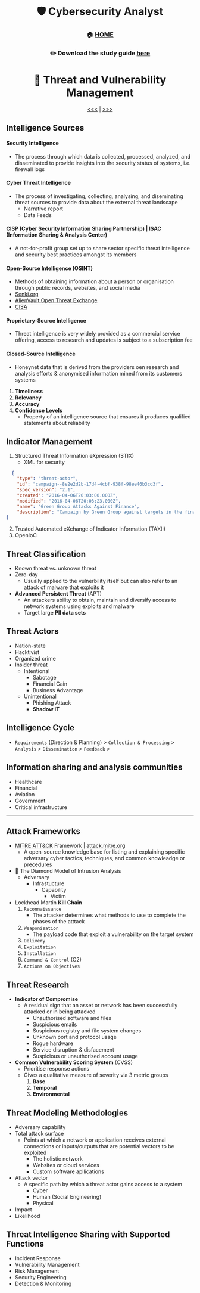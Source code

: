 <div align='center'>

# 🛡️ Cybersecurity Analyst

### 🏠 [HOME](README.md)
### ✏️ Download the study guide [here](https://comptiacdn.azureedge.net/webcontent/docs/default-source/exam-objectives/comptia-cysa-cs0-002-exam-objectives-(6-0).pdf?sfvrsn=86668f47_2)

# 👻 Threat and Vulnerability Management
[<<<](part5.md) | [>>>](part2.md)

</div>

## Intelligence Sources
#### Security Intelligence
+ The process through which data is collected, processed, analyzed, and disseminated to provide insights into the security status of systems, i.e. firewall logs
#### Cyber Threat Intelligence
+ The process of investigating, collecting, analysing, and diseminating threat sources to provide data about the external threat landscape
  - Narrative report
  - Data Feeds
#### CISP (Cyber Security Information Sharing Partnership) | ISAC (Information Sharing & Analysis Center)
+ A not-for-profit group set  up to share sector specific threat intelligence and security best practices amongst its members
#### Open-Source Intelligence (OSINT)
+ Methods of obtaining information about a person or organisation  through public records, websites, and social media
+ [Senki.org](https://www.senki.org/operators-security-toolkit/open-source-threat-intelligence-feeds/)
+ [AlienVault Open Threat Exchange](https://otx.alienvault.com/)
+ [CISA](https://www.cisa.gov/uscert/ncas/alerts)
#### Proprietary-Source Intelligence
+ Threat intelligence is very widely provided as a commercial service offering, access to research and updates is subject to a subscription fee
#### Closed-Source Intelligence
+ Honeynet data that is derived from the providers oen research and analysis efforts & anonymised information mined from its customers systems

1. **Timeliness**
2. **Relevancy**
3. **Accuracy**
4. **Confidence Levels**
    + Property of an intelligence source that ensures it produces qualified statements about reliability 


## Indicator Management
1. Structured Threat Information eXpression (STIX)
   + XML for security

```json
  {
    "type": "threat-actor",
    "id": "campaign--8e2e2d2b-17d4-4cbf-938f-98ee46b3cd3f",
    "spec_version": "2.1",
    "created": "2016-04-06T20:03:00.000Z",
    "modified": "2016-04-06T20:03:23.000Z",
    "name": "Green Group Attacks Against Finance",
    "description": "Campaign by Green Group against targets in the financial services sector."
}
```

2. Trusted Automated eXchange of Indicator Information (TAXII)
3. OpenIoC

## Threat Classification
+ Known threat vs. unknown threat
+ Zero-day
   + Usually applied to the vulnerbility itself but can also refer to an attack of malware that exploits it
+ **Advanced Persistent Threat** (APT)
   + An attackers ability to obtain, maintain and diversify access to network systems using exploits and malware
   + Target large **PII data sets**


## Threat Actors
+ Nation-state
+ Hacktivist
+ Organized crime
+ Insider threat
   - Intentional
       - Sabotage
       - Financial Gain
       - Business Advantage
   - Unintentional
       - Phishing Attack
       - **Shadow IT**
 
## Intelligence Cycle
+ `Requirements` (Direction & Planning) > `Collection & Processing` > `Analysis` > `Dissemination` > `Feedback` >

## Information sharing and analysis communities
+ Healthcare
+ Financial
+ Aviation
+ Government
+ Critical infrastructure
  
- - -

## Attack Frameworks
+ [MITRE ATT&CK](https://attack.mitre.org/) Framework | [attack.mitre.org](https://attack.mitre.org/)
  - A open-source knowledge base for listing and explaining specific adversary cyber tactics, techniques, and common knowleadge or precedures 
+ 💎 The Diamond Model of Intrusion Analysis
    + Adversary
       + Infrastucture
           + Capability
              + Victim
+ Lockhead Martin **Kill Chain**
  1. `Reconnaissance`
      + The attacker determines what methods to use to complete the phases of the atttack
  2. `Weaponisation`
      + The payload code that exploit a vulnerability on the target system
  3. `Delivery` 
  4. `Exploitation`
  5. `Installation`
  6. `Command & Control` (C2)
  7. `Actions on Objectives`

## Threat Research
+ **Indicator of Compromise**
   + A residual sign that an asset or network has been successfully attacked or in being attacked
      - Unauthorised software and files
      - Suspicious emails
      - Suspicious registry and file system changes
      - Unknown port and protocol usage
      - Rogue hardware
      - Service disruption & disfacement
      - Suspicious or unauthorised acoount usage
+ **Common Vulnerability Scoring System** (CVSS)
   + Prioritise response actions
   + Gives a qualitative measure of severity via 3 metric groups
      1. __Base__
      2. __Temporal__
      3. __Environmental__
## Threat Modeling Methodologies
  + Adversary capability
  + Total attack surface
      + Points at which a network or application receives external connections or inputs/outputs that are potential vectors to be exploited
           + The holistic network
           + Websites or cloud services
           + Custom software apllications
  + Attack vector
      + A specific path by which a threat actor gains access to a system
         + Cyber
         + Human (Social Engineering)
         + Physical
  + Impact
  + Likelihood

## Threat Intelligence Sharing with Supported Functions
+ Incident Response
+ Vulnerability Management
+ Risk Management
+ Security Engineering
+ Detection & Monitoring
